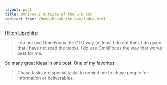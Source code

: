 ```yaml
---
layout: post
title: OmniFocus outside of the GTD box
redirect_from: /home/break-the-box/index.html
---
```

<p><a href="http://hiltmon.com/blog/2014/05/26/omnifocus-my-way/">Hilton Lipschitz</a>:</p>

<blockquote>
  <p>I do not use OmniFocus the GTD way (at least I do not think I do given that I have not read the book). I do use OmniFocus the way that works best for me.</p>
</blockquote>

<p>So many great ideas in one post. One of my favorites:</p>

<blockquote>
  <p>Chase tasks are special tasks to remind me to chase people for information or deliverables.</p>
</blockquote>
